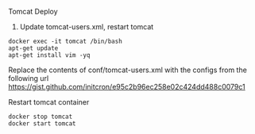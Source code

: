 
Tomcat Deploy

1. Update tomcat-users.xml, restart tomcat
```
docker exec -it tomcat /bin/bash
apt-get update
apt-get install vim -yq
```
Replace the contents of conf/tomcat-users.xml with the configs from the following url
https://gist.github.com/initcron/e95c2b96ec258e02c424dd488c0079c1

Restart tomcat container

```
docker stop tomcat
docker start tomcat

```
